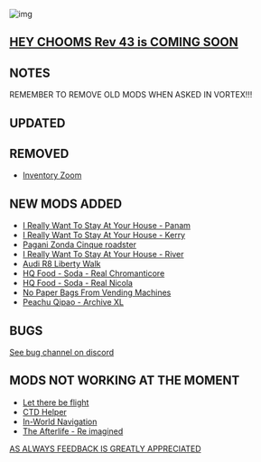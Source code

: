 ![img](https://s11.gifyu.com/images/Cuty-od-Dreams-Logo-YellowUP.png)

[HEY CHOOMS Rev 43 is COMING SOON](https://)
-

NOTES
-

REMEMBER TO REMOVE OLD MODS WHEN ASKED IN VORTEX!!! 



UPDATED
-



REMOVED
-

- [Inventory Zoom](https://www.nexusmods.com/cyberpunk2077/mods/4776)


NEW MODS ADDED 
-

- [I Really Want To Stay At Your House - Panam](https://www.nexusmods.com/cyberpunk2077/mods/8775?tab=description)
- [I Really Want To Stay At Your House - Kerry](https://www.nexusmods.com/cyberpunk2077/mods/8806?tab=description)
- [Pagani Zonda Cinque roadster](https://www.nexusmods.com/cyberpunk2077/mods/8795?tab=description)
- [I Really Want To Stay At Your House - River](https://www.nexusmods.com/cyberpunk2077/mods/8826?tab=description)
- [Audi R8 Liberty Walk](https://www.nexusmods.com/cyberpunk2077/mods/8827?tab=description)
- [HQ Food - Soda - Real Chromanticore](https://www.nexusmods.com/cyberpunk2077/mods/8407?tab=description)
- [HQ Food - Soda - Real Nicola](https://www.nexusmods.com/cyberpunk2077/mods/8491?tab=description)
- [No Paper Bags From Vending Machines](https://www.nexusmods.com/cyberpunk2077/mods/8387?tab=description)
- [Peachu Qipao - Archive XL](https://www.nexusmods.com/cyberpunk2077/mods/8823?tab=description)

BUGS
-

 [See bug channel on discord](https://discord.gg/xZNztPjA2u)
 

MODS NOT WORKING AT THE MOMENT 
-

- [Let there be flight](https://)
- [CTD Helper](https://)
- [In-World Navigation](https://)
- [The Afterlife - Re imagined](https://)

[AS ALWAYS FEEDBACK IS GREATLY APPRECIATED](https://)
